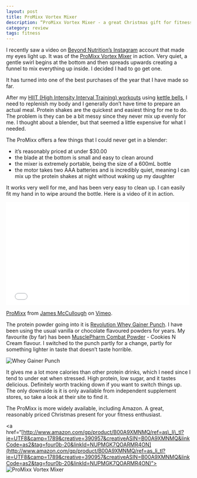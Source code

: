 ```yaml
---
layout: post
title: ProMixx Vortex Mixer
description: “ProMixx Vortex Mixer - a great Christmas gift for fitness enthusiasts.“
category: review    
tags: fitness
---
```


I recently saw a video on [Beyond Nutrition’s Instagram](http://instagram.com/p/v6vTU8QQw3/?modal=true "Instagram | Beyond Nutrition") account that made my eyes light up. It was of the [ProMixx Vortex Mixer](http://www.amazon.com/gp/product/B00A9XMNMQ/ref=as_li_tl?ie=UTF8&camp=1789&creative=390957&creativeASIN=B00A9XMNMQ&linkCode=as2&tag=four0b-20&linkId=NUPMGK7QOARMR4ON "ProMixx Vortex Mixer") in action. Very quiet, a gentle swirl begins at the bottom and then spreads upwards creating a funnel to mix everything up inside. I decided I had to go get one. 

It has turned into one of the best purchases of the year that I have made so far. 

After my [HIIT (High Intensity Interval Training) workouts](http://www.amazon.com/gp/product/B00KFGLVWK/ref=as_li_tl?ie=UTF8&camp=1789&creative=390957&creativeASIN=B00KFGLVWK&linkCode=as2&tag=four0b-20&linkId=DFIDV6QIDIS74DQO "HIIT and Kettlebell Training BOX SET | Amazon") using [kettle bells](http://www.amazon.com/gp/product/B001TE9A9I/ref=as_li_tl?ie=UTF8&camp=1789&creative=390957&creativeASIN=B001TE9A9I&linkCode=as2&tag=four0b-20&linkId=DMBIJTWOXHGJ5CUC "Kettlebells | Amazon"), I need to replenish my body and I generally don’t have time to prepare an actual meal. Protein shakes are the quickest and easiest thing for me to do. The problem is they can be a bit messy since they never mix up evenly for me. I thought about a blender, but that seemed a little expensive for what I needed. 

The ProMixx offers a few things that I could never get in a blender:

- it’s reasonably priced at under $30.00
- the blade at the bottom is small and easy to clean around
- the mixer is extremely portable, being the size of a 600mL bottle
- the motor takes two AAA batteries and is incredibly quiet, meaning I can mix up the protein shakes at night without waking up my daughter

It works very well for me, and has been very easy to clean up. I can easily fit my hand in to wipe around the bottle. Here is a video of it in action. 

<iframe src="//player.vimeo.com/video/114369233" width="500" height="281" frameborder="0" webkitallowfullscreen mozallowfullscreen allowfullscreen></iframe> <p><a href="http://vimeo.com/114369233">ProMixx</a> from <a href="http://vimeo.com/user10606267">James McCullough</a> on <a href="https://vimeo.com">Vimeo</a>.</p>

The protein powder going into it is [Revolution Whey Gainer Punch](http://www.revolution-nutrition.com/flavor-match/47-whey-gainer-punch.html "Revolution Whey Gainer Punch"). I have been using the usual vanilla or chocolate flavoured powders for years. My favourite (by far) has been [MusclePharm Combat Powder](http://www.amazon.com/gp/product/B004EHXKU2/ref=as_li_tl?ie=UTF8&camp=1789&creative=390957&creativeASIN=B004EHXKU2&linkCode=as2&tag=four0b-20&linkId=OJLP4RK6RVKH63ZG "MusclePharm Combat Powder") - Cookies N Cream flavour. I switched to the punch partly for a change, partly for something lighter in taste that doesn’t taste horrible. 

![Whey Gainer Punch](http://www.foursides.ca/images/WheyGainer.png "Whey Gainer Punch")

It gives me a lot more calories than other protein drinks, which I need since I tend to under eat when stressed. High protein, low sugar, and it tastes delicious. Definitely worth tracking down if you want to switch things up. The only downside is it is only available from independent supplement stores, so take a look at their site to find it. 

The ProMixx is more widely available, including Amazon. A great, reasonably priced Christmas present for your fitness enthusiast.

<a href=“[http://www.amazon.com/gp/product/B00A9XMNMQ/ref=as\_li\_tl?ie=UTF8&camp=1789&creative=390957&creativeASIN=B00A9XMNMQ&linkCode=as2&tag=four0b-20&linkId=NUPMGK7QOARMR4ON](http://www.amazon.com/gp/product/B00A9XMNMQ/ref=as_li_tl?ie=UTF8&camp=1789&creative=390957&creativeASIN=B00A9XMNMQ&linkCode=as2&tag=four0b-20&linkId=NUPMGK7QOARMR4ON)”>
![ProMixx Vortex Mixer](http://www.foursides.ca/images/ProMixx.jpg)
</a>